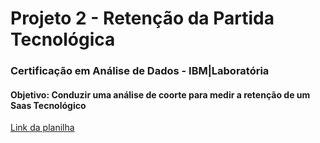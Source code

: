 # Projeto 2 - Retenção da Partida Tecnológica
### Certificação em Análise de Dados - IBM|Laboratória
#### Objetivo: Conduzir uma análise de coorte para medir a retenção de um Saas Tecnológico
<a href="https://docs.google.com/spreadsheets/d/1R-LdgmMBR-uxU_TPeiJOhOIopGIqhcPsAo9NYziTSKg/edit?usp=sharing">Link da planilha</a>
